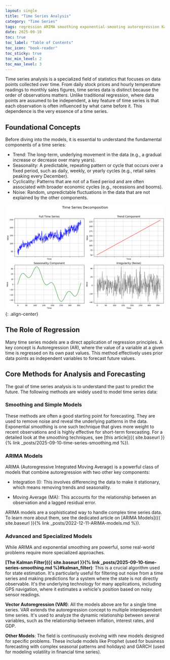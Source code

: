```yaml
---
layout: single
title: "Time Series Analysis"
category: "Time Series"
tags: regression ARIMA smoothing exponential-smooting autoregression Kalman-filter
date: 2025-09-10
toc: true
toc_label: "Table of Contents"
toc_icon: "book-reader"
toc_sticky: true
toc_min_level: 2
toc_max_level: 3
---
```


Time series analysis is a specialized field of statistics that focuses on data points collected over time. From daily stock prices and hourly temperature readings to monthly sales figures, time series data is distinct because the order of observations matters. Unlike traditional regression, where data points are assumed to be independent, a key feature of time series is that each observation is often influenced by what came before it. This dependence is the very essence of a time series.

## Foundational Concepts

Before diving into the models, it is essential to understand the fundamental components of a time series:

* Trend: The long-term, underlying movement in the data (e.g., a gradual increase or decrease over many years).
* Seasonality: A predictable, repeating pattern or cycle that occurs over a fixed period, such as daily, weekly, or yearly cycles (e.g., retail sales peaking every December).
* Cyclicality: Patterns that are not of a fixed period and are often associated with broader economic cycles (e.g., recessions and booms).
* Noise: Random, unpredictable fluctuations in the data that are not explained by the other components.

![](/assets/images/time_series/times_series_components.png){: .align-center}

## The Role of Regression

Many time series models are a direct application of regression principles. A key concept is Autoregression (AR), where the value of a variable at a given time is regressed on its own past values. This method effectively uses prior data points as independent variables to forecast future values.

## Core Methods for Analysis and Forecasting

The goal of time series analysis is to understand the past to predict the future. The following methods are widely used to model time series data:

### Smoothing and Simple Models

These methods are often a good starting point for forecasting. They are used to remove noise and reveal the underlying patterns in the data. Exponential smoothing is one such technique that gives more weight to recent observations and is highly effective for short-term forecasting. For a detailed look at the smoothing techniques, see [this article]({{ site.baseurl }}{% link _posts/2025-09-10-time-series-smoothing.md %}).

### ARIMA Models

ARIMA (Autoregressive Integrated Moving Average) is a powerful class of models that combine autoregression with two other key components:

* Integration (I): This involves differencing the data to make it stationary, which means removing trends and seasonality.

* Moving Average (MA): This accounts for the relationship between an observation and a lagged residual error.

ARIMA models are a sophisticated way to handle complex time series data. To learn more about them, see the dedicated article on [ARIMA Models]({{ site.baseurl }}{% link _posts/2022-12-11-ARIMA-models.md %}).

### Advanced and Specialized Models

While ARIMA and exponential smoothing are powerful, some real-world problems require more specialized approaches.

**[The Kalman Filter]({{ site.baseurl }}{% link _posts/2025-09-10-time-series-smoothing.md %}#kalman_filter)**: This is a crucial algorithm used for state estimation. It's particularly useful for filtering out noise from a time series and making predictions for a system where the state is not directly observable. It's the underlying technology for many applications, including GPS navigation, where it estimates a vehicle's position based on noisy sensor readings.

**Vector Autoregression (VAR)**: All the models above are for a single time series. VAR extends the autoregression concept to multiple interdependent time series. It's used to analyze the dynamic relationship between several variables, such as the relationship between inflation, interest rates, and GDP.

**Other Models**: The field is continuously evolving with new models designed for specific problems. These include models like Prophet (used for business forecasting with complex seasonal patterns and holidays) and GARCH (used for modeling volatility in financial time series).